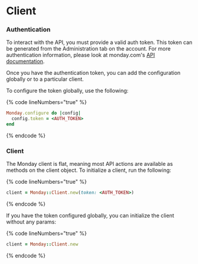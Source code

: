 # Client

### Authentication

To interact with the API, you must provide a valid auth token. This token can be generated from the Administration tab on the account. For more authentication information, please look at monday.com's [API documentation](https://developer.monday.com/api-reference/docs/authentication).

Once you have the authentication token, you can add the configuration globally or to a particular client.

To configure the token globally, use the following:

{% code lineNumbers="true" %}
```ruby
Monday.configure do |config|
  config.token = <AUTH_TOKEN>
end
```
{% endcode %}

### Client

The Monday client is flat, meaning most API actions are available as methods on the client object. To initialize a client, run the following:

{% code lineNumbers="true" %}
```ruby
client = Monday::Client.new(token: <AUTH_TOKEN>)
```
{% endcode %}

If you have the token configured globally, you can initialize the client without any params:

{% code lineNumbers="true" %}
```ruby
client = Monday::Client.new
```
{% endcode %}
